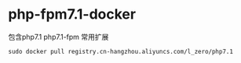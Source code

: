 # php-fpm7.1-docker

包含php7.1 php7.1-fpm 常用扩展

```
sudo docker pull registry.cn-hangzhou.aliyuncs.com/l_zero/php7.1
```
